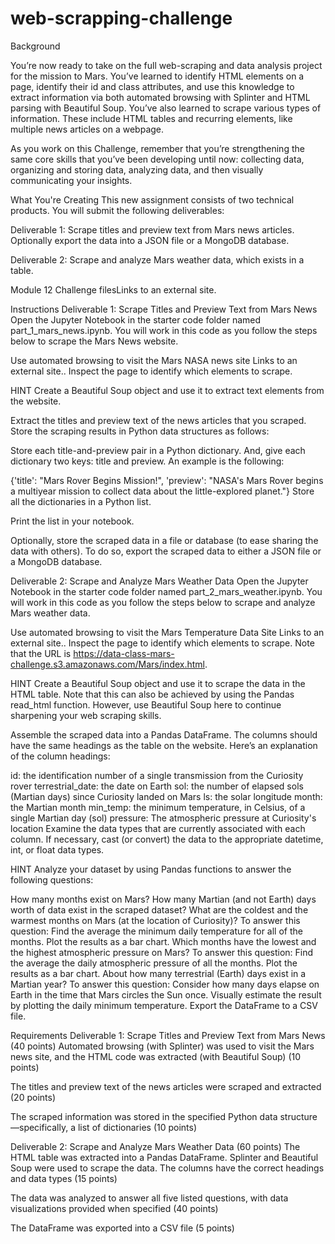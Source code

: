 # web-scrapping-challenge

Background

You’re now ready to take on the full web-scraping and data analysis project for the mission to Mars. You’ve learned to identify HTML elements on a page, identify their id and class attributes, and use this knowledge to extract information via both automated browsing with Splinter and HTML parsing with Beautiful Soup. You’ve also learned to scrape various types of information. These include HTML tables and recurring elements, like multiple news articles on a webpage.

As you work on this Challenge, remember that you’re strengthening the same core skills that you’ve been developing until now: collecting data, organizing and storing data, analyzing data, and then visually communicating your insights.

What You're Creating
This new assignment consists of two technical products. You will submit the following deliverables:

Deliverable 1: Scrape titles and preview text from Mars news articles. Optionally export the data into a JSON file or a MongoDB database.

Deliverable 2: Scrape and analyze Mars weather data, which exists in a table.


Module 12 Challenge filesLinks to an external site.

Instructions
Deliverable 1: Scrape Titles and Preview Text from Mars News
Open the Jupyter Notebook in the starter code folder named part_1_mars_news.ipynb. You will work in this code as you follow the steps below to scrape the Mars News website.

Use automated browsing to visit the Mars NASA news site Links to an external site.. Inspect the page to identify which elements to scrape.

HINT
Create a Beautiful Soup object and use it to extract text elements from the website.

Extract the titles and preview text of the news articles that you scraped. Store the scraping results in Python data structures as follows:

Store each title-and-preview pair in a Python dictionary. And, give each dictionary two keys: title and preview. An example is the following:

{'title': "Mars Rover Begins Mission!",
      'preview': "NASA's Mars Rover begins a multiyear mission to collect data about the little-explored planet."}
Store all the dictionaries in a Python list.

Print the list in your notebook.

Optionally, store the scraped data in a file or database (to ease sharing the data with others). To do so, export the scraped data to either a JSON file or a MongoDB database.

Deliverable 2: Scrape and Analyze Mars Weather Data
Open the Jupyter Notebook in the starter code folder named part_2_mars_weather.ipynb. You will work in this code as you follow the steps below to scrape and analyze Mars weather data.

Use automated browsing to visit the Mars Temperature Data Site Links to an external site.. Inspect the page to identify which elements to scrape. Note that the URL is https://data-class-mars-challenge.s3.amazonaws.com/Mars/index.html.

HINT
Create a Beautiful Soup object and use it to scrape the data in the HTML table. Note that this can also be achieved by using the Pandas read_html function. However, use Beautiful Soup here to continue sharpening your web scraping skills.

Assemble the scraped data into a Pandas DataFrame. The columns should have the same headings as the table on the website. Here’s an explanation of the column headings:

id: the identification number of a single transmission from the Curiosity rover
terrestrial_date: the date on Earth
sol: the number of elapsed sols (Martian days) since Curiosity landed on Mars
ls: the solar longitude
month: the Martian month
min_temp: the minimum temperature, in Celsius, of a single Martian day (sol)
pressure: The atmospheric pressure at Curiosity's location
Examine the data types that are currently associated with each column. If necessary, cast (or convert) the data to the appropriate datetime, int, or float data types.

HINT
Analyze your dataset by using Pandas functions to answer the following questions:

How many months exist on Mars?
How many Martian (and not Earth) days worth of data exist in the scraped dataset?
What are the coldest and the warmest months on Mars (at the location of Curiosity)? To answer this question:
Find the average the minimum daily temperature for all of the months.
Plot the results as a bar chart.
Which months have the lowest and the highest atmospheric pressure on Mars? To answer this question:
Find the average the daily atmospheric pressure of all the months.
Plot the results as a bar chart.
About how many terrestrial (Earth) days exist in a Martian year? To answer this question:
Consider how many days elapse on Earth in the time that Mars circles the Sun once.
Visually estimate the result by plotting the daily minimum temperature.
Export the DataFrame to a CSV file.

Requirements
Deliverable 1: Scrape Titles and Preview Text from Mars News (40 points)
Automated browsing (with Splinter) was used to visit the Mars news site, and the HTML code was extracted (with Beautiful Soup) (10 points)

The titles and preview text of the news articles were scraped and extracted (20 points)

The scraped information was stored in the specified Python data structure—specifically, a list of dictionaries (10 points)

Deliverable 2: Scrape and Analyze Mars Weather Data (60 points)
The HTML table was extracted into a Pandas DataFrame. Splinter and Beautiful Soup were used to scrape the data. The columns have the correct headings and data types (15 points)

The data was analyzed to answer all five listed questions, with data visualizations provided when specified (40 points)

The DataFrame was exported into a CSV file (5 points)

